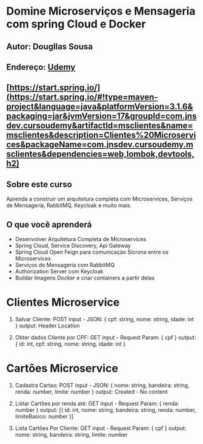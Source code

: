# Domine Microserviços e Mensageria com spring Cloud e Docker

## Autor: Dougllas Sousa

## Endereço: [Udemy](https://www.udemy.com/course/domine-microservicos-e-mensageria-com-spring-cloud-e-docker/)

## [https://start.spring.io/](https://start.spring.io/#!type=maven-project&language=java&platformVersion=3.1.6&packaging=jar&jvmVersion=17&groupId=com.jnsdev.cursoudemy&artifactId=msclientes&name=msclientes&description=Clientes%20Microservices&packageName=com.jnsdev.cursoudemy.msclientes&dependencies=web,lombok,devtools,h2)

## Sobre este curso
Aprenda a construir um arquitetura completa com Microservices, Serviços de Mensageria, RabbitMQ, Keycloak e muito mais.

## O que você aprenderá
- Desenvolver Arquitetura Completa de Microservices
- Spring Cloud, Service Discovery, Api Gateway
- Spring Cloud Open Feign para comunicação Sícrona entre os Microservices
- Serviços de Mensageria com RabbitMQ
- Authorization Server com Keycloak
- Buildar Imagens Docker e criar containers a partir delas

# Clientes Microservice

 1. Salvar Cliente:
  POST
  input - JSON: { cpf: string, nome: string, idade: int }
  output: Header Location

2. Obter dados Cliente por CPF:
   GET
   input - Request Param: { cpf }
   output: { id: int, cpf: string, nome: string, idade: int }

# Cartões Microservice

 1. Cadastra Cartao:
  POST
  input - JSON: { nome: string, bandeira: string, renda: number,
  limite: number }
  output: Created - No content
  
 2. Listar Cartões por renda até:
  GET
  input - Request Param: { renda: number }
  output: [{ id: int, nome: string, bandeira: string, renda: number,
  limiteBasico: number }]

3. Lista Cartões Por Cliente:
  GET
  input - Request Param: { cpf }
  output: nome: string, bandeira: string, limite: number  

